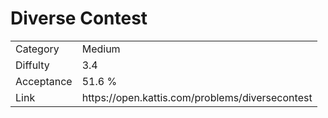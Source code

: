 # Diverse Contest

<table>
    <tr>
        <td>Category</td>
        <td>Medium</td>
    </tr>
    <tr>
        <td>Diffulty</td>
        <td>3.4</td>
    </tr>
    <tr>
        <td>Acceptance</td>
        <td>51.6 %</td>
    </tr>
    <tr>
        <td>Link</td>
        <td>https://open.kattis.com/problems/diversecontest</td>
    </tr>
</table>